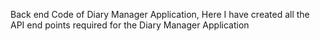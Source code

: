 Back end Code of Diary Manager Application, 
Here I have created all the API end points required for the Diary Manager Application
